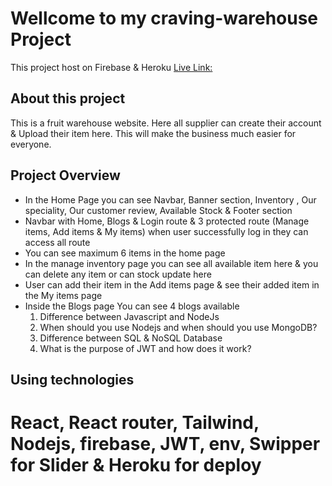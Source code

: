 # Wellcome to my craving-warehouse Project

This project host on Firebase & Heroku [Live Link:](https://foodie-store-6b0b2.web.app/)

## About this project

This is a fruit warehouse website. Here all supplier can create their account & Upload their item here. This will make the business much easier for everyone.


## **Project Overview**

* In the Home Page you can see Navbar, Banner section, Inventory , Our speciality, Our customer review, Available Stock & Footer section
* Navbar with Home, Blogs & Login route & 3 protected route (Manage items, Add items & My items) when user successfully log in they can access all route
* You can see maximum 6 items in the home page
* In the manage inventory page you can see all available item here & you can delete any item or can stock update here
* User can add their item in the Add items page & see their added item in the My items page
* Inside the Blogs page You can see 4 blogs available
  1. Difference between Javascript and NodeJs
  2. When should you use Nodejs and when should you use MongoDB?
  3. Difference between SQL & NoSQL Database
  4. What is the purpose of JWT and how does it work?

## **Using technologies**
# React, React router, Tailwind, Nodejs, firebase, JWT, env, Swipper for Slider & Heroku for deploy

